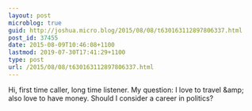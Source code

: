 ```yaml
---
layout: post
microblog: true
guid: http://joshua.micro.blog/2015/08/08/t630163112897806337.html
post_id: 37455
date: 2015-08-09T10:46:08+1100
lastmod: 2019-07-30T17:41:29+1100
type: post
url: /2015/08/08/t630163112897806337.html
---
```

Hi, first time caller, long time listener. My question: I love to travel &amp;amp; also love to have money. Should I consider a career in politics?
